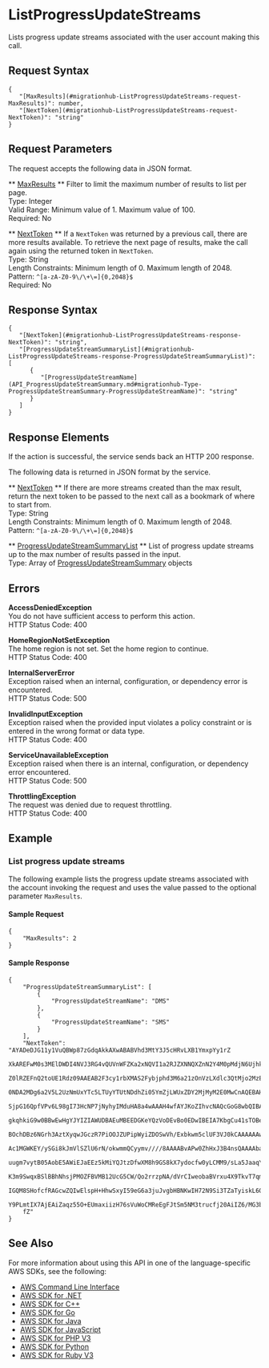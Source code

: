 # ListProgressUpdateStreams<a name="API_ListProgressUpdateStreams"></a>

Lists progress update streams associated with the user account making this call\.

## Request Syntax<a name="API_ListProgressUpdateStreams_RequestSyntax"></a>

```
{
   "[MaxResults](#migrationhub-ListProgressUpdateStreams-request-MaxResults)": number,
   "[NextToken](#migrationhub-ListProgressUpdateStreams-request-NextToken)": "string"
}
```

## Request Parameters<a name="API_ListProgressUpdateStreams_RequestParameters"></a>

The request accepts the following data in JSON format\.

 ** [MaxResults](#API_ListProgressUpdateStreams_RequestSyntax) **   <a name="migrationhub-ListProgressUpdateStreams-request-MaxResults"></a>
Filter to limit the maximum number of results to list per page\.  
Type: Integer  
Valid Range: Minimum value of 1\. Maximum value of 100\.  
Required: No

 ** [NextToken](#API_ListProgressUpdateStreams_RequestSyntax) **   <a name="migrationhub-ListProgressUpdateStreams-request-NextToken"></a>
If a `NextToken` was returned by a previous call, there are more results available\. To retrieve the next page of results, make the call again using the returned token in `NextToken`\.  
Type: String  
Length Constraints: Minimum length of 0\. Maximum length of 2048\.  
Pattern: `^[a-zA-Z0-9\/\+\=]{0,2048}$`   
Required: No

## Response Syntax<a name="API_ListProgressUpdateStreams_ResponseSyntax"></a>

```
{
   "[NextToken](#migrationhub-ListProgressUpdateStreams-response-NextToken)": "string",
   "[ProgressUpdateStreamSummaryList](#migrationhub-ListProgressUpdateStreams-response-ProgressUpdateStreamSummaryList)": [ 
      { 
         "[ProgressUpdateStreamName](API_ProgressUpdateStreamSummary.md#migrationhub-Type-ProgressUpdateStreamSummary-ProgressUpdateStreamName)": "string"
      }
   ]
}
```

## Response Elements<a name="API_ListProgressUpdateStreams_ResponseElements"></a>

If the action is successful, the service sends back an HTTP 200 response\.

The following data is returned in JSON format by the service\.

 ** [NextToken](#API_ListProgressUpdateStreams_ResponseSyntax) **   <a name="migrationhub-ListProgressUpdateStreams-response-NextToken"></a>
If there are more streams created than the max result, return the next token to be passed to the next call as a bookmark of where to start from\.  
Type: String  
Length Constraints: Minimum length of 0\. Maximum length of 2048\.  
Pattern: `^[a-zA-Z0-9\/\+\=]{0,2048}$` 

 ** [ProgressUpdateStreamSummaryList](#API_ListProgressUpdateStreams_ResponseSyntax) **   <a name="migrationhub-ListProgressUpdateStreams-response-ProgressUpdateStreamSummaryList"></a>
List of progress update streams up to the max number of results passed in the input\.  
Type: Array of [ProgressUpdateStreamSummary](API_ProgressUpdateStreamSummary.md) objects

## Errors<a name="API_ListProgressUpdateStreams_Errors"></a>

 **AccessDeniedException**   
You do not have sufficient access to perform this action\.  
HTTP Status Code: 400

 **HomeRegionNotSetException**   
The home region is not set\. Set the home region to continue\.  
HTTP Status Code: 400

 **InternalServerError**   
Exception raised when an internal, configuration, or dependency error is encountered\.  
HTTP Status Code: 500

 **InvalidInputException**   
Exception raised when the provided input violates a policy constraint or is entered in the wrong format or data type\.  
HTTP Status Code: 400

 **ServiceUnavailableException**   
Exception raised when there is an internal, configuration, or dependency error encountered\.  
HTTP Status Code: 500

 **ThrottlingException**   
The request was denied due to request throttling\.  
HTTP Status Code: 400

## Example<a name="API_ListProgressUpdateStreams_Examples"></a>

### List progress update streams<a name="API_ListProgressUpdateStreams_Example_1"></a>

The following example lists the progress update streams associated with the account invoking the request and uses the value passed to the optional parameter `MaxResults`\.

#### Sample Request<a name="API_ListProgressUpdateStreams_Example_1_Request"></a>

```
{
    "MaxResults": 2
}
```

#### Sample Response<a name="API_ListProgressUpdateStreams_Example_1_Response"></a>

```
{
    "ProgressUpdateStreamSummaryList": [
        {
            "ProgressUpdateStreamName": "DMS"
        }, 
        {
            "ProgressUpdateStreamName": "SMS"
        }
    ], 
    "NextToken": "AYADeDJG11y1VuQBWp87zGdqAkkAXwABABVhd3MtY3J5cHRvLXB1YmxpYy1rZ
    XkAREFwM0s3MElDWDI4NVJ3RG4vQUVnWFZKa2xNQVI1a2RJZXNNQXZnN2Y4M0pMdjN6Ujhka2VE
    Z0lRZEFnQ2toUE1Rdz09AAEAB2F3cy1rbXMAS2Fybjphd3M6a21zOnVzLXdlc3QtMjo2MzEzOTQ
    0NDA2MDg6a2V5L2UzNmUxYTc5LTUyYTUtNDdhZi05YmZjLWUxZDY2MjMyM2E0MwCnAQEBAHieuD
    SjpG16QpfVPv6L98gI73HcNP7jNyhyIMduHA8a4wAAAH4wfAYJKoZIhvcNAQcGoG8wbQIBADBoB
    gkqhkiG9w0BBwEwHgYJYIZIAWUDBAEuMBEEDGKeYQzVoDEvBo0EDwIBEIA7KbgCu41sTOBeQaU9
    BOchDBz6NGrh3AztXyqwJGczR7PiOOJZUPipWyiZDOSwVh/Exbkwm5clUF3VJ0kCAAAAAAwAABA
    Ac1MGWKEY/ySGi8kJmVlSZlU6rN/okwmmQCyymv////8AAAABvAPw0ZhHxJ3B4nsQAAAAbahc0b
    uugm7vytB05AobE5AWiEJaEEz5kMiYQJtzDfwXM8h9GS8kX7ydocfw0yLCMM9/sLa5JaaqY3yVh
    K3m9SwqxBSlBBhNhsjPMOZFBVMB12UcG5CW/Qo2rrzpNA/dVrCIweobaBVrxu4X9TkvT7qm67ns
    IGQM8SHofcfRAGcwZQIwElspH+HhwSxyI59eG6a3juJvgbHBNKwIH72N9Si3TZaTyiskL6QUPH5
    Y9PLmtIX7AjEAiZaqz55O+EUmaxiizH76sVuWoCMReEgFJtSm5NM3trucfj20AiIZ6/MG3bsJ43
    fZ"
}
```

## See Also<a name="API_ListProgressUpdateStreams_SeeAlso"></a>

For more information about using this API in one of the language\-specific AWS SDKs, see the following:
+  [AWS Command Line Interface](https://docs.aws.amazon.com/goto/aws-cli/AWSMigrationHub-2017-05-31/ListProgressUpdateStreams) 
+  [AWS SDK for \.NET](https://docs.aws.amazon.com/goto/DotNetSDKV3/AWSMigrationHub-2017-05-31/ListProgressUpdateStreams) 
+  [AWS SDK for C\+\+](https://docs.aws.amazon.com/goto/SdkForCpp/AWSMigrationHub-2017-05-31/ListProgressUpdateStreams) 
+  [AWS SDK for Go](https://docs.aws.amazon.com/goto/SdkForGoV1/AWSMigrationHub-2017-05-31/ListProgressUpdateStreams) 
+  [AWS SDK for Java](https://docs.aws.amazon.com/goto/SdkForJava/AWSMigrationHub-2017-05-31/ListProgressUpdateStreams) 
+  [AWS SDK for JavaScript](https://docs.aws.amazon.com/goto/AWSJavaScriptSDK/AWSMigrationHub-2017-05-31/ListProgressUpdateStreams) 
+  [AWS SDK for PHP V3](https://docs.aws.amazon.com/goto/SdkForPHPV3/AWSMigrationHub-2017-05-31/ListProgressUpdateStreams) 
+  [AWS SDK for Python](https://docs.aws.amazon.com/goto/boto3/AWSMigrationHub-2017-05-31/ListProgressUpdateStreams) 
+  [AWS SDK for Ruby V3](https://docs.aws.amazon.com/goto/SdkForRubyV3/AWSMigrationHub-2017-05-31/ListProgressUpdateStreams) 